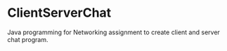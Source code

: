 # ClientServerChat
Java programming for Networking assignment to create client and server chat program.
